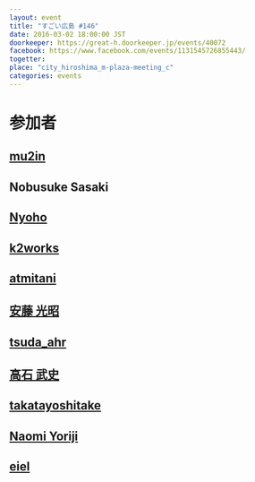 ```yaml
---
layout: event
title: "すごい広島 #146"
date: 2016-03-02 18:00:00 JST
doorkeeper: https://great-h.doorkeeper.jp/events/40072
facebook: https://www.facebook.com/events/1131545726855443/
togetter:
place: "city_hiroshima_m-plaza-meeting_c"
categories: events
---
```


# 参加者


## [mu2in](http://twitter.com/mu2in)


## Nobusuke Sasaki


## [Nyoho](http://nyoho.jp/)


## [k2works](https://github.com/k2works)


## [atmitani](http://twitter.com/atmitani)


## [安藤 光昭](https://www.facebook.com/app_scoped_user_id/805090012951697/)


## [tsuda_ahr](http://twitter.com/tsuda_ahr)


## [高石 武史](https://www.facebook.com/app_scoped_user_id/100003231334661/)


## [takatayoshitake](http://twitter.com/takatayoshitake)


## [Naomi Yoriji](https://www.facebook.com/app_scoped_user_id/496792670482609/)


## [eiel](http://eiel.info/)
